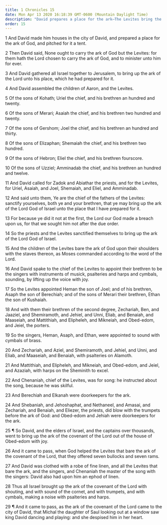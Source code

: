 ```yaml
---
title: 1 Chronicles 15
date: Mon Apr 13 2020 16:18:39 GMT-0600 (Mountain Daylight Time)
description: "David prepares a place for the ark—The Levites bring the ark to Jerusalem—They sing and minister before the Lord."
order: 15
---
```


1 And David made him houses in the city of David, and prepared a place for the ark of God, and pitched for it a tent.

2 Then David said, None ought to carry the ark of God but the Levites: for them hath the Lord chosen to carry the ark of God, and to minister unto him for ever.

3 And David gathered all Israel together to Jerusalem, to bring up the ark of the Lord unto his place, which he had prepared for it.

4 And David assembled the children of Aaron, and the Levites.

5 Of the sons of Kohath; Uriel the chief, and his brethren an hundred and twenty.

6 Of the sons of Merari; Asaiah the chief, and his brethren two hundred and twenty.

7 Of the sons of Gershom; Joel the chief, and his brethren an hundred and thirty.

8 Of the sons of Elizaphan; Shemaiah the chief, and his brethren two hundred.

9 Of the sons of Hebron; Eliel the chief, and his brethren fourscore.

10 Of the sons of Uzziel; Amminadab the chief, and his brethren an hundred and twelve.

11 And David called for Zadok and Abiathar the priests, and for the Levites, for Uriel, Asaiah, and Joel, Shemaiah, and Eliel, and Amminadab.

12 And said unto them, Ye are the chief of the fathers of the Levites: sanctify yourselves, both ye and your brethren, that ye may bring up the ark of the Lord God of Israel unto the place that I have prepared for it.

13 For because ye did it not at the first, the Lord our God made a breach upon us, for that we sought him not after the due order.

14 So the priests and the Levites sanctified themselves to bring up the ark of the Lord God of Israel.

15 And the children of the Levites bare the ark of God upon their shoulders with the staves thereon, as Moses commanded according to the word of the Lord.

16 And David spake to the chief of the Levites to appoint their brethren to be the singers with instruments of musick, psalteries and harps and cymbals, sounding, by lifting up the voice with joy.

17 So the Levites appointed Heman the son of Joel; and of his brethren, Asaph the son of Berechiah; and of the sons of Merari their brethren, Ethan the son of Kushaiah.

18 And with them their brethren of the second degree, Zechariah, Ben, and Jaaziel, and Shemiramoth, and Jehiel, and Unni, Eliab, and Benaiah, and Maaseiah, and Mattithiah, and Elipheleh, and Mikneiah, and Obed-edom, and Jeiel, the porters.

19 So the singers, Heman, Asaph, and Ethan, were appointed to sound with cymbals of brass.

20 And Zechariah, and Aziel, and Shemiramoth, and Jehiel, and Unni, and Eliab, and Maaseiah, and Benaiah, with psalteries on Alamoth.

21 And Mattithiah, and Elipheleh, and Mikneiah, and Obed-edom, and Jeiel, and Azaziah, with harps on the Sheminith to excel.

22 And Chenaniah, chief of the Levites, was for song: he instructed about the song, because he was skilful.

23 And Berechiah and Elkanah were doorkeepers for the ark.

24 And Shebaniah, and Jehoshaphat, and Nethaneel, and Amasai, and Zechariah, and Benaiah, and Eliezer, the priests, did blow with the trumpets before the ark of God: and Obed-edom and Jehiah were doorkeepers for the ark.

25 ¶ So David, and the elders of Israel, and the captains over thousands, went to bring up the ark of the covenant of the Lord out of the house of Obed-edom with joy.

26 And it came to pass, when God helped the Levites that bare the ark of the covenant of the Lord, that they offered seven bullocks and seven rams.

27 And David was clothed with a robe of fine linen, and all the Levites that bare the ark, and the singers, and Chenaniah the master of the song with the singers: David also had upon him an ephod of linen.

28 Thus all Israel brought up the ark of the covenant of the Lord with shouting, and with sound of the cornet, and with trumpets, and with cymbals, making a noise with psalteries and harps.

29 ¶ And it came to pass, as the ark of the covenant of the Lord came to the city of David, that Michal the daughter of Saul looking out at a window saw king David dancing and playing: and she despised him in her heart.

